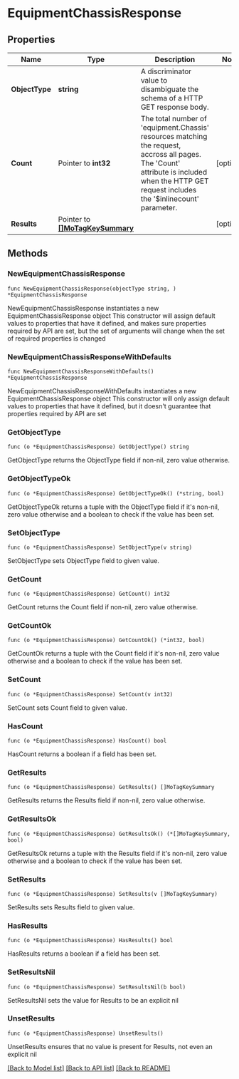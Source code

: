 # EquipmentChassisResponse

## Properties

Name | Type | Description | Notes
------------ | ------------- | ------------- | -------------
**ObjectType** | **string** | A discriminator value to disambiguate the schema of a HTTP GET response body. | 
**Count** | Pointer to **int32** | The total number of &#39;equipment.Chassis&#39; resources matching the request, accross all pages. The &#39;Count&#39; attribute is included when the HTTP GET request includes the &#39;$inlinecount&#39; parameter. | [optional] 
**Results** | Pointer to [**[]MoTagKeySummary**](MoTagKeySummary.md) |  | [optional] 

## Methods

### NewEquipmentChassisResponse

`func NewEquipmentChassisResponse(objectType string, ) *EquipmentChassisResponse`

NewEquipmentChassisResponse instantiates a new EquipmentChassisResponse object
This constructor will assign default values to properties that have it defined,
and makes sure properties required by API are set, but the set of arguments
will change when the set of required properties is changed

### NewEquipmentChassisResponseWithDefaults

`func NewEquipmentChassisResponseWithDefaults() *EquipmentChassisResponse`

NewEquipmentChassisResponseWithDefaults instantiates a new EquipmentChassisResponse object
This constructor will only assign default values to properties that have it defined,
but it doesn't guarantee that properties required by API are set

### GetObjectType

`func (o *EquipmentChassisResponse) GetObjectType() string`

GetObjectType returns the ObjectType field if non-nil, zero value otherwise.

### GetObjectTypeOk

`func (o *EquipmentChassisResponse) GetObjectTypeOk() (*string, bool)`

GetObjectTypeOk returns a tuple with the ObjectType field if it's non-nil, zero value otherwise
and a boolean to check if the value has been set.

### SetObjectType

`func (o *EquipmentChassisResponse) SetObjectType(v string)`

SetObjectType sets ObjectType field to given value.


### GetCount

`func (o *EquipmentChassisResponse) GetCount() int32`

GetCount returns the Count field if non-nil, zero value otherwise.

### GetCountOk

`func (o *EquipmentChassisResponse) GetCountOk() (*int32, bool)`

GetCountOk returns a tuple with the Count field if it's non-nil, zero value otherwise
and a boolean to check if the value has been set.

### SetCount

`func (o *EquipmentChassisResponse) SetCount(v int32)`

SetCount sets Count field to given value.

### HasCount

`func (o *EquipmentChassisResponse) HasCount() bool`

HasCount returns a boolean if a field has been set.

### GetResults

`func (o *EquipmentChassisResponse) GetResults() []MoTagKeySummary`

GetResults returns the Results field if non-nil, zero value otherwise.

### GetResultsOk

`func (o *EquipmentChassisResponse) GetResultsOk() (*[]MoTagKeySummary, bool)`

GetResultsOk returns a tuple with the Results field if it's non-nil, zero value otherwise
and a boolean to check if the value has been set.

### SetResults

`func (o *EquipmentChassisResponse) SetResults(v []MoTagKeySummary)`

SetResults sets Results field to given value.

### HasResults

`func (o *EquipmentChassisResponse) HasResults() bool`

HasResults returns a boolean if a field has been set.

### SetResultsNil

`func (o *EquipmentChassisResponse) SetResultsNil(b bool)`

 SetResultsNil sets the value for Results to be an explicit nil

### UnsetResults
`func (o *EquipmentChassisResponse) UnsetResults()`

UnsetResults ensures that no value is present for Results, not even an explicit nil

[[Back to Model list]](../README.md#documentation-for-models) [[Back to API list]](../README.md#documentation-for-api-endpoints) [[Back to README]](../README.md)


